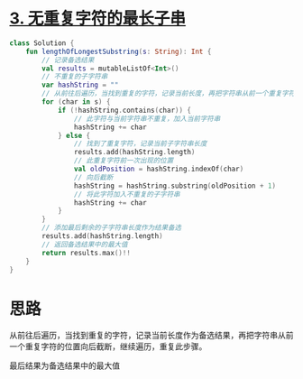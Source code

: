 # [3. 无重复字符的最长子串](https://leetcode-cn.com/problems/longest-substring-without-repeating-characters/)

```kotlin
class Solution {
    fun lengthOfLongestSubstring(s: String): Int {
        // 记录备选结果
        val results = mutableListOf<Int>()
        // 不重复的子字符串
        var hashString = ""
        // 从前往后遍历，当找到重复的字符，记录当前长度，再把字符串从前一个重复字符的位置向后截断，继续遍历，重复此步骤
        for (char in s) {
            if (!hashString.contains(char)) {
                // 此字符与当前字符串不重复，加入当前字符串
                hashString += char
            } else {
                // 找到了重复字符，记录当前子字符串长度
                results.add(hashString.length)
                // 此重复字符前一次出现的位置
                val oldPosition = hashString.indexOf(char)
                // 向后截断
                hashString = hashString.substring(oldPosition + 1)
                // 将此字符加入不重复的子字符串
                hashString += char
            }
        }
        // 添加最后剩余的子字符串长度作为结果备选
        results.add(hashString.length)
        // 返回备选结果中的最大值
        return results.max()!!
    }
}
```

# 思路

从前往后遍历，当找到重复的字符，记录当前长度作为备选结果，再把字符串从前一个重复字符的位置向后截断，继续遍历，重复此步骤。

最后结果为备选结果中的最大值